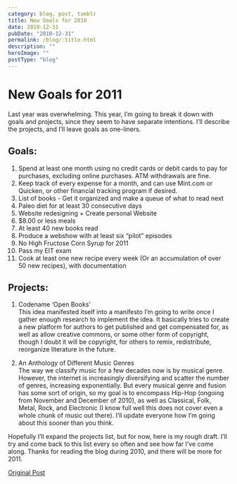 ```yaml
---
category: blog, post, tumblr
title: New Goals for 2010
date: 2010-12-31
pubDate: "2010-12-31"
permalink: /blog/:title.html
description: ""
heroImage: ""
postType: "blog"
---
```


# New Goals for 2011

Last year was overwhelming. This year, I’m going to break it down with goals and projects, since they seem to have separate intentions. I’ll describe the projects, and I’ll leave goals as one-liners.

## Goals:

1. Spend at least one month using no credit cards or debit cards to pay for purchases, excluding online purchases. ATM withdrawals are fine.
2. Keep track of every expense for a month, and can use Mint.com or Quicken, or other financial tracking program if desired.
3. List of books - Get it organized and make a queue of what to read next
4. Paleo diet for at least 30 consecutive days
5. Website redesigning + Create personal Website
6. $8.00 or less meals
7. At least 40 new books read
8. Produce a webshow with at least six “pilot” episodes
9. No High Fructose Corn Syrup for 2011
10. Pass my EIT exam
11. Cook at least one new recipe every week (Or an accumulation of over 50 new recipes), with documentation

## Projects:

1. Codename ‘Open Books’  
This idea manifested itself into a manifesto I’m going to write once I gather enough research to implement the idea. It basically tries to create a new platform for authors to get published and get compensated for, as well as allow creative commons, or some other form of copyright, though I doubt it will be copyright, for others to remix, redistribute, reorganize literature in the future.

2. An Anthology of Different Music Genres  
The way we classify music for a few decades now is by musical genre.
However, the internet is increasingly diversifying and scatter the number of genres, increasing exponentially.
But every musical genre and fusion has some sort of origin, so my goal is to encompass Hip-Hop (ongoing from November and December of 2010), as well as Classical, Folk, Metal, Rock, and Electronic (I know full well this does not cover even a whole chunk of music out there).
I’ll update everyone how I’m going about this sooner than you think.  

Hopefully I’ll expand the projects list, but for now, here is my rough draft.
I’ll try and come back to this list every so often and see how far I’ve come along.
Thanks for reading the blog during 2010, and there will be more for 2011.

[Original Post](http://jermspeaks.com/post/2547598368/new-goals-for-2010)
